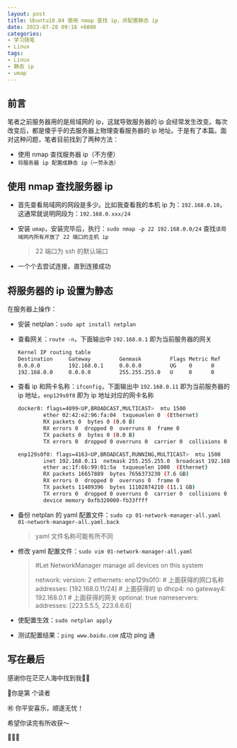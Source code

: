 ```yaml
---
layout: post
title: Ubuntu18.04 使用 nmap 查找 ip，并配置静态 ip
date: 2023-07-28 09:18 +0800
categories:
- 学习随笔
- Linux
tags:
- Linux
- 静态 ip
- umap
---
```




## 前言

笔者之前服务器用的是局域网的 ip，这就导致服务器的 ip 会经常发生改变。每次改变后，都是傻乎乎的去服务器上物理查看服务器的 ip 地址。于是有了本篇。面对这种问题，笔者目前找到了两种方法：

- 使用 nmap 查找服务器 ip（不方便）
- `将服务器 ip 配置成静态 ip（一劳永逸）`

   

## 使用 nmap 查找服务器 ip 

- 首先查看局域网的网段是多少。比如我查看我的本机 ip 为：`192.168.0.10`，这通常就说明网段为：`192.168.0.xxx/24`

- 安装 `umap`，安装完毕后，执行：`sudo nmap -p 22 192.168.0.0/24` 查找`该局域网内所有开放了 22 端口的主机 ip`

  > 22 端口为 ssh 的默认端口

- 一个个去尝试连接，直到连接成功



## 将服务器的 ip 设置为静态

在服务器上操作：

- 安装 netplan：`sudo apt install netplan`

- 查看网关：`route -n`，下面输出中 `192.168.0.1` 即为当前服务器的网关

  ```bash
  Kernel IP routing table
  Destination     Gateway         Genmask         Flags Metric Ref    Use Iface
  0.0.0.0         192.168.0.1     0.0.0.0         UG    0      0        0 enp129s0f0
  192.168.0.0     0.0.0.0         255.255.255.0   U     0      0        0 enp129s0f0
  ```

- 查看 ip 和网卡名称：`ifconfig`，下面输出中 `192.168.0.11` 即为当前服务器的 ip 地址，`enp129s0f0` 即为 ip 地址对应的网卡名称

  ```bash
  docker0: flags=4099<UP,BROADCAST,MULTICAST>  mtu 1500
          ether 02:42:e2:96:fa:04  txqueuelen 0  (Ethernet)
          RX packets 0  bytes 0 (0.0 B)
          RX errors 0  dropped 0  overruns 0  frame 0
          TX packets 0  bytes 0 (0.0 B)
          TX errors 0  dropped 0 overruns 0  carrier 0  collisions 0
  
  enp129s0f0: flags=4163<UP,BROADCAST,RUNNING,MULTICAST>  mtu 1500
          inet 192.168.0.11  netmask 255.255.255.0  broadcast 192.168.0.255
          ether ac:1f:6b:99:01:5a  txqueuelen 1000  (Ethernet)
          RX packets 16657889  bytes 7656373230 (7.6 GB)
          RX errors 0  dropped 0  overruns 0  frame 0
          TX packets 11409396  bytes 11102874210 (11.1 GB)
          TX errors 0  dropped 0 overruns 0  carrier 0  collisions 0
          device memory 0xfb320000-fb33ffff
  ```

- 备份 netplan 的 yaml 配置文件：`sudo cp 01-network-manager-all.yaml 01-network-manager-all.yaml.back`

  > yaml 文件名称可能有所不同

- 修改 yaml 配置文件：`sudo vim 01-network-manager-all.yaml`

  > #Let NetworkManager manage all devices on this system
  >
  > network:
  >   version: 2
  >   ethernets:
  >     enp129s0f0:  # 上面获得的网口名称
  >       addresses: [192.168.0.11/24]  # 上面获得的 ip
  >       dhcp4: no
  >       gateway4: 192.168.0.1  # 上面获得的网关
  >       optional: true
  >       nameservers:
  >                addresses: [223.5.5.5, 223.6.6.6]

- 使配置生效：`sudo netplan apply`

- 测试配置结果：`ping www.baidu.com` 成功 ping 通



## 写在最后

感谢你在茫茫人海中找到我🕵🏼

<script async src="//busuanzi.ibruce.info/busuanzi/2.3/busuanzi.pure.mini.js"></script>

<link rel="stylesheet" href="https://use.fontawesome.com/releases/v5.3.1/css/all.css" integrity="sha384-mzrmE5qonljUremFsqc01SB46JvROS7bZs3IO2EmfFsd15uHvIt+Y8vEf7N7fWAU" crossorigin="anonymous">

<span id="busuanzi_container_page_pv">🎉你是第 <span id="busuanzi_value_page_pv"><i class="fa fa-spinner fa-spin"></i>  </span> 个读者

㊗️ 你平安喜乐，顺遂无忧！

希望你读完有所收获～

🥂🥂🥂 
